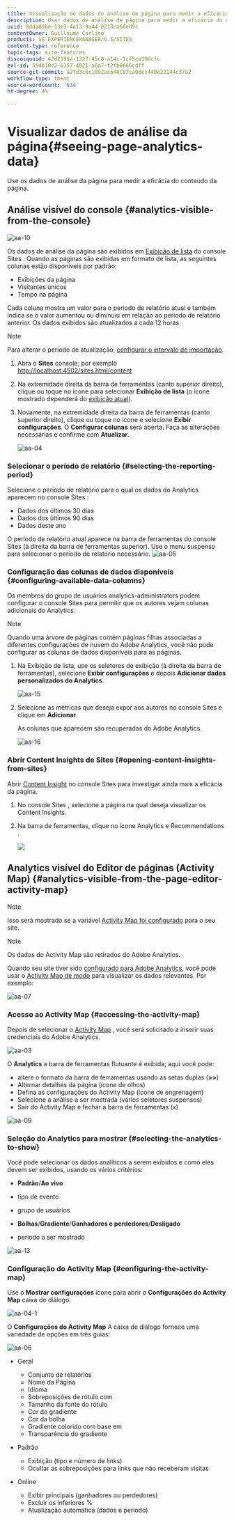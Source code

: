 ```yaml
---
title: Visualização de dados de análise de página para medir a eficácia do conteúdo da página
description: Usar dados de análise de página para medir a eficácia do conteúdo da página
uuid: 8dda89be-13e3-4a13-9a44-0213ca66ed9c
contentOwner: Guillaume Carlino
products: SG_EXPERIENCEMANAGER/6.5/SITES
content-type: reference
topic-tags: site-features
discoiquuid: 42d2195a-1327-45c0-a14c-1cf5ca196cfc
exl-id: 554b10c2-6157-4821-a6a7-f2fb6666cdff
source-git-commit: a2fd3c0c1892ac648c87ca0dec440e22144c37a2
workflow-type: tm+mt
source-wordcount: '634'
ht-degree: 4%

---
```


# Visualizar dados de análise da página{#seeing-page-analytics-data}

Use os dados de análise da página para medir a eficácia do conteúdo da página.

## Análise visível do console {#analytics-visible-from-the-console}

![aa-10](assets/aa-10.png)

Os dados de análise da página são exibidos em [Exibição de lista](/help/sites-authoring/basic-handling.md#list-view) do console Sites . Quando as páginas são exibidas em formato de lista, as seguintes colunas estão disponíveis por padrão:

* Exibições da página
* Visitantes únicos
* Tempo na página

Cada coluna mostra um valor para o período de relatório atual e também indica se o valor aumentou ou diminuiu em relação ao período de relatório anterior. Os dados exibidos são atualizados a cada 12 horas.

>[!NOTE]
>
>Para alterar o período de atualização, [configurar o intervalo de importação](/help/sites-administering/adobeanalytics-connect.md#configuring-the-import-interval).

1. Abra o **Sites** console; por exemplo [http://localhost:4502/sites.html/content](http://localhost:4502/sites.html/content)
1. Na extremidade direita da barra de ferramentas (canto superior direito), clique ou toque no ícone para selecionar **Exibição de lista** (o ícone mostrado dependerá do [exibição atual](/help/sites-authoring/basic-handling.md#viewing-and-selecting-resources)).

1. Novamente, na extremidade direita da barra de ferramentas (canto superior direito), clique ou toque no ícone e selecione **Exibir configurações**. O **Configurar colunas** será aberta. Faça as alterações necessárias e confirme com **Atualizar**.

   ![aa-04](assets/aa-04.png)

### Selecionar o período de relatório {#selecting-the-reporting-period}

Selecione o período de relatório para o qual os dados do Analytics aparecem no console Sites :

* Dados dos últimos 30 dias
* Dados dos últimos 90 dias
* Dados deste ano

O período de relatório atual aparece na barra de ferramentas do console Sites (à direita da barra de ferramentas superior). Use o menu suspenso para selecionar o período de relatório necessário.
![aa-05](assets/aa-05.png)

### Configuração das colunas de dados disponíveis {#configuring-available-data-columns}

Os membros do grupo de usuários analytics-administrators podem configurar o console Sites para permitir que os autores vejam colunas adicionais do Analytics.

>[!NOTE]
>
>Quando uma árvore de páginas contém páginas filhas associadas a diferentes configurações de nuvem do Adobe Analytics, você não pode configurar as colunas de dados disponíveis para as páginas.

1. Na Exibição de lista, use os seletores de exibição (à direita da barra de ferramentas), selecione **Exibir configurações** e depois **Adicionar dados personalizados do Analytics**.

   ![aa-15](assets/aa-15.png)

1. Selecione as métricas que deseja expor aos autores no console Sites e clique em **Adicionar**.

   As colunas que aparecem são recuperadas do Adobe Analytics.

   ![aa-16](assets/aa-16.png)

### Abrir Content Insights de Sites {#opening-content-insights-from-sites}

Abrir [Content Insight](/help/sites-authoring/content-insights.md) no console Sites para investigar ainda mais a eficácia da página.

1. No console Sites , selecione a página na qual deseja visualizar os Content Insights.
1. Na barra de ferramentas, clique no ícone Analytics e Recommendations .

   ![](do-not-localize/chlimage_1-16a.png)

## Analytics visível do Editor de páginas (Activity Map) {#analytics-visible-from-the-page-editor-activity-map}

>[!NOTE]
>
>Isso será mostrado se a variável [Activity Map foi configurado](/help/sites-administering/adobeanalytics-connect.md#configuring-for-the-activity-map) para o seu site.

>[!NOTE]
>
>Os dados do Activity Map são retirados do Adobe Analytics.

Quando seu site tiver sido [configurado para Adobe Analytics](/help/sites-administering/adobeanalytics-connect.md), você pode usar o [Activity Map de modo](/help/sites-authoring/author-environment-tools.md#page-modes) para visualizar os dados relevantes. Por exemplo:

![aa-07](assets/aa-07.png)

### Acesso ao Activity Map {#accessing-the-activity-map}

Depois de selecionar o [Activity Map](/help/sites-authoring/author-environment-tools.md#page-modes) , você será solicitado a inserir suas credenciais do Adobe Analytics.

![aa-03](assets/aa-03.png)

O **Analytics** a barra de ferramentas flutuante é exibida; aqui você pode:

* altere o formato da barra de ferramentas usando as setas duplas (**>>**)
* Alternar detalhes da página (ícone de olhos)
* Defina as configurações do Activity Map (ícone de engrenagem)
* Selecione a análise a ser mostrada (vários seletores suspensos)
* Sair do Activity Map e fechar a barra de ferramentas (x)

![aa-09](assets/aa-09.png)

### Seleção do Analytics para mostrar {#selecting-the-analytics-to-show}

Você pode selecionar os dados analíticos a serem exibidos e como eles devem ser exibidos, usando os vários critérios:

* **Padrão**/**Ao vivo**

* tipo de evento
* grupo de usuários
* **Bolhas**/**Gradiente**/**Ganhadores e perdedores**/**Desligado**

* período a ser mostrado

![aa-13](assets/aa-13.png)

### Configuração do Activity Map {#configuring-the-activity-map}

Use o **Mostrar configurações** ícone para abrir o **Configurações do Activity Map** caixa de diálogo.

![aa-04-1](assets/aa-04-1.png)

O **Configurações do Activity Map** A caixa de diálogo fornece uma variedade de opções em três guias:

![aa-06](assets/aa-06.png)

* Geral

   * Conjunto de relatórios
   * Nome da Página
   * Idioma
   * Sobreposições de rótulo com
   * Tamanho da fonte do rótulo
   * Cor do gradiente
   * Cor da bolha
   * Gradiente colorido com base em
   * Transparência do gradiente

* Padrão

   * Exibição (tipo e número de links)
   * Ocultar as sobreposições para links que não receberam visitas

* Online

   * Exibir principais (ganhadores ou perdedores)
   * Excluir os inferiores %
   * Atualização automática (dados e período)
